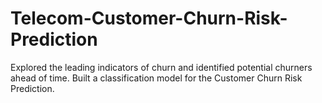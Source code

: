 # Telecom-Customer-Churn-Risk-Prediction
Explored the leading indicators of churn and identified potential churners ahead of time. Built a classification model for the Customer Churn Risk Prediction.
